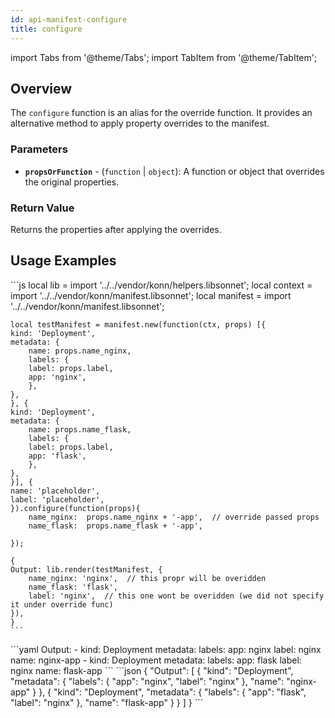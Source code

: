 ```yaml
---
id: api-manifest-configure
title: configure
---
```


import Tabs from '@theme/Tabs';
import TabItem from '@theme/TabItem';


## Overview
The `configure` function is an alias for the override function. It provides an alternative method to apply property overrides to the manifest.

### Parameters
- **`propsOrFunction`** - (`function` | `object`): A function or object that overrides the original properties.


### Return Value
Returns the properties after applying the overrides.

## Usage Examples

<Tabs>
    <TabItem value="jsonnet" label="Jsonnet" default>
    ```js
    local lib = import '../../vendor/konn/helpers.libsonnet';
    local context = import '../../vendor/konn/manifest.libsonnet';
    local manifest = import '../../vendor/konn/manifest.libsonnet';

    local testManifest = manifest.new(function(ctx, props) [{
    kind: 'Deployment',
    metadata: {
        name: props.name_nginx,
        labels: {
        label: props.label,
        app: 'nginx',
        },
    },
    }, {
    kind: 'Deployment',
    metadata: {
        name: props.name_flask,
        labels: {
        label: props.label,
        app: 'flask',
        },
    },
    }], {
    name: 'placeholder',
    label: 'placeholder',
    }).configure(function(props){
        name_nginx:  props.name_nginx + '-app',  // override passed props
        name_flask:  props.name_flask + '-app',  

    });

    {
    Output: lib.render(testManifest, {
        name_nginx: 'nginx',  // this propr will be overidden
        name_flask: 'flask',
        label: 'nginx',  // this one wont be overidden (we did not specify it under override func)
    }),
    }
    ```
  </TabItem>
  <TabItem value="yaml" label="YAML Output">
    ```yaml
    Output:
    - kind: Deployment
        metadata:
        labels:
            app: nginx
            label: nginx
        name: nginx-app
    - kind: Deployment
        metadata:
        labels:
            app: flask
            label: nginx
        name: flask-app
    ```
  </TabItem>
  <TabItem value="json" label="JSON Output">
    ```json
    {
    "Output": [
        {
            "kind": "Deployment",
            "metadata": {
                "labels": {
                "app": "nginx",
                "label": "nginx"
                },
                "name": "nginx-app"
            }
        },
        {
            "kind": "Deployment",
            "metadata": {
                "labels": {
                "app": "flask",
                "label": "nginx"
                },
                "name": "flask-app"
            }
        }
    ]
    }
    ```  
    </TabItem>
</Tabs>
